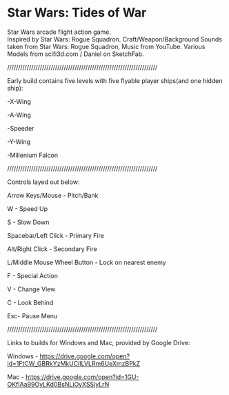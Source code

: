 # Star Wars: Tides of War
Star Wars arcade flight action game.  
Inspired by Star Wars: Rogue Squadron.
Craft/Weapon/Background Sounds taken from Star Wars: Rogue Squadron, Music from YouTube.
Various Models from scifi3d.com / Daniel on SketchFab.

/////////////////////////////////////////////////////////////////////

Early build contains five levels with five flyable player ships(and one hidden ship):

-X-Wing

-A-Wing

-Speeder

-Y-Wing

-Millenium Falcon



/////////////////////////////////////////////////////////////////////

Controls layed out below:


Arrow Keys/Mouse - Pitch/Bank

W - Speed Up

S - Slow Down

Spacebar/Left Click - Primary Fire

Alt/Right Click - Secondary Fire

L/Middle Mouse Wheel Button - Lock on nearest enemy

F - Special Action

V - Change View

C - Look Behind

Esc- Pause Menu



/////////////////////////////////////////////////////////////////////

Links to builds for Windows and Mac, provided by Google Drive:

Windows - https://drive.google.com/open?id=1FtCW_GBRkYzMkUCiILVLRm6UeXmzBPkZ

Mac - https://drive.google.com/open?id=1GU-OKfIAa99OyLKd0BsNLiOyXSSjyLrN
